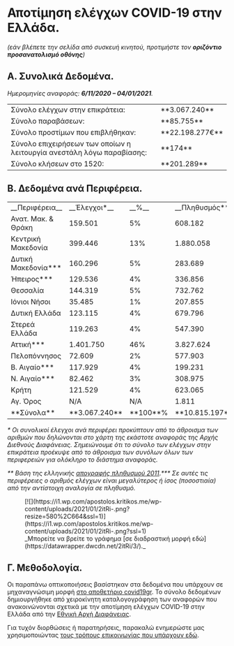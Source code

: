 # Αποτίμηση ελέγχων COVID-19 στην Ελλάδα.

_(εάν βλέπετε την σελίδα από συσκευή κινητού, προτιμήστε τον **οριζόντιο προσανατολισμό οθόνης**)_

## Α. Συνολικά Δεδομένα.

_Ημερομηνίες αναφοράς: **6/11/2020 – 04/01/2021**._

<table>
  <tbody>
  <tr>
    <td>Σύνολο ελέγχων στην επικράτεια:</td><td>**3.067.240**</td>
  </tr>
  <tr>
    <td>Σύνολο παραβάσεων:</td><td>**85.755**</td>
  </tr>
  <tr>
    <td>Σύνολο προστίμων που επιβλήθηκαν:</td>
    <td>**22.198.277€**</td>
  </tr>
  <tr>
    <td>Σύνολο επιχειρήσεων των  οποίων η λειτουργία ανεστάλη λόγω παραβίασης:</td>
    <td>**174**</td>
  </tr>
  <tr>
    <td>Σύνολο κλήσεων στο 1520:</td>
    <td>**201.289**</td>
  </tr>
  </tbody>
</table>

## Β. Δεδομένα ανά Περιφέρεια.

<table class="has-subtle-light-gray-background-color has-background">
  <tbody>
  <tr>
    <td>__Περιφέρεια__</td>
    <td>__Έλεγχοι*__</td>
    <td>__%__</td>
    <td>__Πληθυσμός**__</td>
    <td>__%__</td>
  </tr>
  <tr>
    <td>Ανατ. Μακ. & Θράκη</td>
    <td>159.501</td>
    <td>5%</td>
    <td>608.182</td>
    <td>6%</td>
  </tr>
  <tr>
    <td>Κεντρική Μακεδονία</td>
    <td>399.446</td>
    <td>13%</td>
    <td>1.880.058</td>
    <td>17%</td>
  </tr>
  <tr>
    <td>Δυτική Μακεδονία***</td>
    <td>160.296</td>
    <td>5%</td>
    <td>283.689</td>
    <td>3%</td>
  </tr>
  <tr>
    <td>Ήπειρος***</td>
    <td>129.536</td>
    <td>4%</td>
    <td>336.856</td>
    <td>3%</td>
  </tr>
  <tr><td>Θεσσαλία</td>
    <td>144.319</td>
    <td>5%</td>
    <td>732.762</td>
    <td>7%</td>
  </tr>
  <tr>
    <td>Ιόνιοι Νήσοι</td>
    <td>35.485</td>
    <td>1%</td>
    <td>207.855</td>
    <td>2%</td>
  </tr>
  <tr>
    <td>Δυτική Ελλάδα</td>
    <td>123.115</td>
    <td>4%</td>
    <td>679.796</td>
    <td>6%</td>
  </tr>
  <tr>
    <td>Στερεά Ελλάδα</td>
    <td>119.263</td>
    <td>4%</td>
    <td>547.390</td>
    <td>5%</td>
  </tr>
  <tr>
    <td>Αττική***</td>
    <td>1.401.750</td>
    <td>46%</td>
    <td>3.827.624</td>
    <td>35%</td>
  </tr>
  <tr>
    <td>Πελοπόννησος</td>
    <td>72.609</td>
    <td>2%</td>
    <td>577.903</td>
    <td>5%</td>
  </tr>
  <tr>
    <td>Β. Αιγαίο***</td>
    <td>117.929</td>
    <td>4%</td>
    <td>199.231</td>
    <td>2%</td>
  </tr>
  <tr>
    <td>Ν. Αιγαίο***</td>
    <td>82.462</td>
    <td>3%</td>
    <td>308.975</td>
    <td>3%</td>
  </tr>
  <tr>
    <td>Κρήτη</td>
    <td>121.529</td>
    <td>4%</td>
    <td>623.065</td>
    <td>6%</td>
  </tr>
  <tr>
    <td>Αγ. Όρος</td>
    <td>Ν/Α</td>
    <td>Ν/Α</td>
    <td>1.811</td>
    <td>0%</td>
  </tr>
  <tr>
    <td>**Σύνολα**</td>
    <td>**3.067.240**</td>
    <td>**100**%</td>
    <td>**10.815.197**</td>
    <td>**100**%</td>
  </tr>
  </tbody>
</table>

_* Οι συνολικοί έλεγχοι ανά περιφέρει προκύπτουν από το άθροισμα των αριθμών που δηλώνονται στο χάρτη της εκάστοτε αναφοράς της Αρχής Διεθνούς Διαφάνειας. Σημειώνουμε ότι το σύνολο των ελέγχων στην επικράτεια προέκυψε από το άθροισμα των συνόλων όλων των περιφερειών για ολόκληρο το διάστημα αναφοράς._

_** Βάση της ελληνικής [απογραφής πληθυσμού 2011](https://el.wikipedia.org/wiki/%CE%95%CE%BB%CE%BB%CE%B7%CE%BD%CE%B9%CE%BA%CE%AE_%CE%B1%CF%80%CE%BF%CE%B3%CF%81%CE%B1%CF%86%CE%AE_2011#%CE%91%CF%80%CE%BF%CE%B3%CF%81%CE%B1%CF%86%CE%AE_%CE%9A%CF%84%CE%B7%CF%81%CE%AF%CF%89%CE%BD_(%CE%A6%CE%B5%CE%B2%CF%81%CE%BF%CF%85%CE%AC%CF%81%CE%B9%CE%BF%CF%82_2011))_._*** Σε αυτές τις περιφέρειες ο αριθμός ελέγχων είναι μεγαλύτερος ή ίσος (ποσοστιαία) από την αντίστοιχη αναλογία σε πληθυσμό._

<figure class="wp-block-image size-large is-resized">
  [![](https://i1.wp.com/apostolos.kritikos.me/wp-content/uploads/2021/01/2itRi-.png?resize=580%2C664&ssl=1)](https://i1.wp.com/apostolos.kritikos.me/wp-content/uploads/2021/01/2itRi-.png?ssl=1)
  <figcaption>_Μπορείτε να βρείτε το γράφημα [σε διαδραστική μορφή εδώ](https://datawrapper.dwcdn.net/2itRi/3/)._</figcaption>
</figure>

## Γ. Μεθοδολογία.

Οι παραπάνω οπτικοποιήσεις βασίστηκαν στα δεδομένα που υπάρχουν σε μηχαναγνώσιμη μορφή [στο αποθετήριο covid19gr](https://github.com/akritiko/covid19gr/blob/master/data/csv/covid_checks.csv). Το σύνολο δεδομένων δημιουργήθηκε από χειροκίνητη καταλογογράφηση των αναφορών που ανακοινώνονται σχετικά με την αποτίμηση ελέγχων COVID-19 στην Ελλάδα από την [Εθνική Αρχή Διαφάνειας](https://aead.gr/press/covid19).

Για τυχόν διορθώσεις ή παρατηρήσεις, παρακαλώ ενημερώστε μας χρησιμοποιώντας [τους τρόπους επικοινωνίας που υπάρχουν εδώ](https://apostolos.kritikos.me/contact/).
